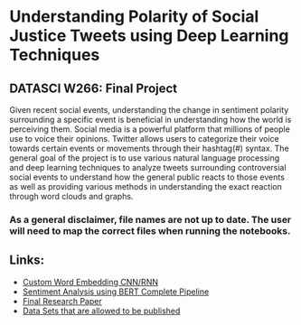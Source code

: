 # Understanding Polarity of Social Justice Tweets using Deep Learning Techniques
## DATASCI W266: Final Project

Given recent social events, understanding the change in sentiment polarity surrounding a specific event is beneficial in understanding how the world is perceiving them. Social media is a powerful platform that millions of people use to voice their opinions. Twitter allows users to categorize their voice towards certain events or movements through their hashtag(#) syntax. The general goal of the project is to use various natural language processing and deep learning techniques to analyze tweets surrounding controversial social events to understand how the general public reacts to those events as well as providing various methods in understanding the exact reaction through word clouds and graphs. 


### As a general disclaimer, file names are not up to date. The user will need to map the correct files when running the notebooks.

## Links:

* [Custom Word Embedding CNN/RNN ](https://github.com/mitchellcli/Tweets-Sentiment-Analysis-using-Deep-Learning-Techniques/blob/master/CNN_RNNCustomEmbdeddingFinal.ipynb)
* [Sentiment Analysis using BERT Complete Pipeline](https://github.com/mitchellcli/Tweets-Sentiment-Analysis-using-Deep-Learning-Techniques/blob/master/BERT_Fine_Tuning_Sentence_Classification_final.ipynb)
* [Final Research Paper](https://github.com/mitchellcli/Tweets-Sentiment-Analysis-using-Deep-Learning-Techniques/blob/master/Final%20Report.pdf)
* [Data Sets that are allowed to be published]()

